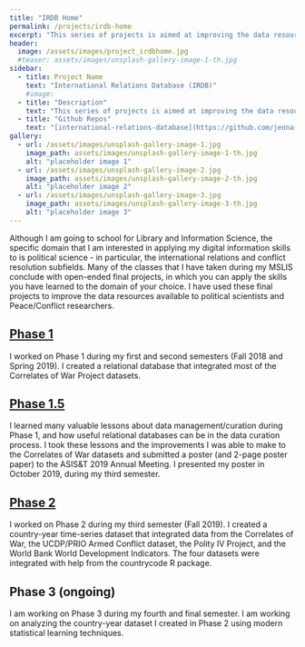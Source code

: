```yaml
---
title: "IRDB Home"
permalink: /projects/irdb-home
excerpt: "This series of projects is aimed at improving the data resources for political scientists working in Peace/Conflict research."
header:
  image: /assets/images/project_irdbhome.jpg
  #teaser: assets/images/unsplash-gallery-image-1-th.jpg
sidebar:
  - title: Project Name
    text: "International Relations Database (IRDB)"
    #image:
  - title: "Description"
    text: "This series of projects is aimed at improving the data resources for political scientists working in Peace/Conflict research."
  - title: "Github Repos"
    text: "[international-relations-database](https://github.com/jenna-jordan/international-relations-database) \n [international-relations-database-extended](https://github.com/jenna-jordan/international-relations-database-extended)"
gallery:
  - url: /assets/images/unsplash-gallery-image-1.jpg
    image_path: assets/images/unsplash-gallery-image-1-th.jpg
    alt: "placeholder image 1"
  - url: /assets/images/unsplash-gallery-image-2.jpg
    image_path: assets/images/unsplash-gallery-image-2-th.jpg
    alt: "placeholder image 2"
  - url: /assets/images/unsplash-gallery-image-3.jpg
    image_path: assets/images/unsplash-gallery-image-3-th.jpg
    alt: "placeholder image 3"
---
```


Although I am going to school for Library and Information Science, the specific domain that I am interested in applying my digital information skills to is political science - in particular, the international relations and conflict resolution subfields. Many of the classes that I have taken during my MSLIS conclude with open-ended final projects, in which you can apply the skills you have learned to the domain of your choice. I have used these final projects to improve the data resources available to political scientists and Peace/Conflict researchers.

## [Phase 1](/projects/irdb-phase-1)

I worked on Phase 1 during my first and second semesters (Fall 2018 and Spring 2019). I created a relational database that integrated most of the Correlates of War Project datasets.

## [Phase 1.5](/projects/irdb-presentation-asist19)

I learned many valuable lessons about data management/curation during Phase 1, and how useful relational databases can be in the data curation process. I took these lessons and the improvements I was able to make to the Correlates of War datasets and submitted a poster (and 2-page poster paper) to the ASIS&T 2019 Annual Meeting. I presented my poster in October 2019, during my third semester.

## [Phase 2](/projects/irdb-phase-2)

I worked on Phase 2 during my third semester (Fall 2019). I created a country-year time-series dataset that integrated data from the Correlates of War, the UCDP/PRIO Armed Conflict dataset, the Polity IV Project, and the World Bank World Development Indicators. The four datasets were integrated with help from the countrycode R package.

## Phase 3 (ongoing)

I am working on Phase 3 during my fourth and final semester. I am working on analyzing the country-year dataset I created in Phase 2 using modern statistical learning techniques.

<!--{% include gallery caption="This is a sample gallery." %}-->
